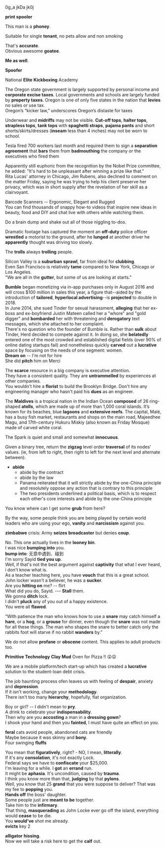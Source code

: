 0g_a jkDa  jk0j

**print spooler**  
  
This man is a **phoney**.  
  
Suitable for single **tenant**, no pets allow and non smoking  
  
That's **accurate**.  
Obvious awesome **goatee**.  
  
**Me as well**.  
  
**Spoofer**  

National **Elite** **Kickboxing** Academy  
  
The Oregon state government is largely supported by personal income and **corporate excise taxes**.  Local governments and schools are largely funded by **property taxes**.  Oregon is one of only five states in the nation that **levies** no sales or use tax.  
Oregon’s “kicker law,” underscores Oregon’s distaste for taxes  
  
Underwear and **midriffs** may not be visible. **Cut-off tops**, **halter tops**, **strapless tops**, **tank tops** with **spaghetti straps**, **pajama pants** and short shorts/skirts/dresses (**inseam** less than 4 inches) may not be worn to school.  
  
Tesla fired 700 workers last month and required them to sign a **separation agreement** that **bars** them from **badmouthing** the company or the executives who fired them  
  
Apparently still euphoric from the recognition by the Nobel Prize committee, he added: "It's hard to be unpleasant after winning a prize like that."  
Rita Lucas' attorney in Chicago, Jim Rubens, also declined to comment on the matter Friday, saying he was trying to help his client preserve her privacy, which was in short supply after the revelation of her skill as a clairvoyant.  
  
  
Barcode Scanners -- Ergonomic, Elegant and Rugged  
You can find thousands of snappy how-to videos that inspire new ideas in beauty, food and DIY and chat live with others while watching them.  
  
  
Do a brain dump and shake out all of those niggling to-dos.  
  
Dramatic footage has captured the moment an **off-duty** police officer **wrestled** a motorist to the ground, after he **lunged** at another driver he **apparently** thought was driving too slowly.  
  
The **trolls** always **trolling** people.  
  
Silicon Valley is a **suburban** **sprawl**, far from ideal for **clubbing**.  
Even San Francisco is relatively **tame** compared to New York, Chicago or Los Angeles.  
"We are all in the **gutter**, but some of us are looking at starts."  
  
**Bumble** began monetizing via in-app purchases only in August 2016 and will cross $100 million in sales this year, a figure that--aided by the introduction of **tailored**, **hyperlocal advertising**--is **projected** to double in 2018.  
In June 2014, she sued Tinder for sexual harassment, **alleging** that her ex-boss and ex-boyfriend Justin Mateen called her a "whore" and "gold digger" and **bombarded** her with threatening and **derogatory** text messages, which she attached to her complaint.  
There's no question who the founder of Bumble is. Rather than **sulk** about Tinder, Herd decided to compete against it. In doing so, she **belatedly** entered one of the most crowded and established digital fields (over 90% of online dating startups fail) and nonetheless quickly **carved** out a **lucrative** space by focusing on the needs of one segment: women.  
**Dream on** -- I'm not for hire  
She did **pitch** him on Merci  
  
The **scarce** resource in a big company is executive attention.  
They have a consistent quality. They are **untrammelled** by experiences at other companies.  
You wouldn't hire a **florist** to build the Brooklyn Bridge. Don't hire any engineering manager who hasn't paid his **dues** as an engineer.  
  
The **Maldives** is a tropical nation in the Indian Ocean **composed** of 26 ring-shaped **atolls**, which are made up of more than 1,000 coral islands. It’s known for its beaches, blue **lagoons** and **extensive reefs**. The capital, Malé, has a busy fish market, restaurants and shops on the main road, Majeedhee Magu, and 17th-century Hukuru Miskiy (also known as Friday Mosque) made of carved white coral.  
  
The Spark is quiet and small and somewhat **innocuous**.  
  
Given a binary tree, return the **zigzag** level order **traversal** of its nodes' values. (ie, from left to right, then right to left for the next level and alternate between).  
  
* **abide**  
	* abide by the contract  
	* abide by the law  
	* Panama reiterated that it will strictly abide by the one-China principle and resolutely oppose any action that is contrary to this principle  
	* The two presidents underlined a political basis, which is to respect each other's core interests and abide by the one-China principle  
  
You know where can I get some **grub** from here?  
  
By the way, some people think you are being played by certain world leaders who are using your ego, **vanity** and **narcissism** against you.  
  
**zimbabwe** crisis: Army **seizes** **broadcaster** but denies **coup**.  
  
No. This one actually lives in the **looney bin**.  
I was nice **bumping into** you.  
**bump into**: 无意中遇到、碰到  
I'm sorry Sayid **tied you up**.  
Well, if that's not the best argument against **captivity** that what I ever heard, i don't know what is.  
As a teacher teaching here, you have **vouch** that this is a great school.  
John locker wasn't a believer, he was a **sucker**.  
Are you **hitting on** me? -- flirt  
What did you do, Sayid. --- **Stall** them.  
We gonna **ditch** lock.  
I didn't **pluck** any of you out of a happy existence.  
You were all **flawed**.  
   
   
“With patience the man who knows how to use a **snare** may catch himself a **hare**, or a **hog**, or a **grouse** for dinner, even though the **snare** was not made for all these things. The man who shapes the snare to better catch only the rabbits foot will starve if no rabbit **wanders** by.”  
   
We do not allow **profane** or **obscene** content. This applies to adult products too.  
   
**Primitive Technology** **Clay Mud** Oven for Pizza !! 😲😲  
   
We are a mobile platform/tech start-up which has created a **lucrative** solution to the student-loan debt crisis.  
   
The job haunting process ofen leaves us with feeling of **despair**, anxiety and **depression**.  
If it isn't working, change your **methodology**.  
There isn't too many **hierarchy**, hopefully, flat organization.  
   
Boy or girl? -- I didn't mean to **pry**.  
A drink to celebrate your **indispensability**.  
Then why are you **accosting** a man in a **dressing gown**?  
I shook your hand and then you **fainted**, I must have quite an effect on you.  
   
**feral** cats avoid people, abandoned cats are friendly  
Maybe because it was skinny and **bony**.  
Four swinging **fluffs**  
   
You mean that **figuratively**, right?  - NO, I mean, **litterally**.  
If it's any **consolation**, it's not exactly Lock.  
Federal says we have to **confiscate** your $25,000.  
I'm leaving for a while. I **got** an **errand** run.  
It might be **aphasia**. It's uncondition, caused by **trauma**.  
I think you know more than that, **judging** by that **pylons**.  
Well, you know that 25 **grand** that you were suppose to deliver? That was my fee to **popping** you.  
**Hands off** the boss' daughter.  
Some people just are **meant to be** together.  
Take him to the **infirmary**.  
That thing, **masquerading** as John Locke ever go off the island, everything would **cease** to be die.  
You **would've** shot me already.  
**evicts** key 2  
   
**alligator** **hissing**.  
Now we will take a risk here to get the **calf** out.  
  

